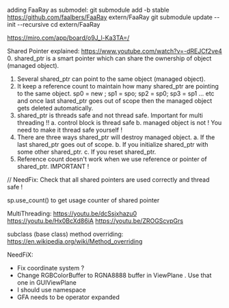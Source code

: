 adding FaaRay as submodel:
git submodule add -b stable https://github.com/faalbers/FaaRay extern/FaaRay
git submodule update --init --recursive
cd extern/FaaRay

https://miro.com/app/board/o9J_l-Ka3TA=/

Shared Pointer explained:
https://www.youtube.com/watch?v=-dREJCf2ve4
0. shared_ptr is a smart pointer which can share the ownership of object (managed object).
1. Several shared_ptr can point to the same object (managed object).
2. It keep a reference count to maintain how many shared_ptr are pointing to the same object.
    sp0 = new ; sp1 = spo; sp2 = sp0; sp3 = sp1 ... etc
   and once last shared_ptr goes out of scope then the managed object gets deleted automatically.
3. shared_ptr is threads safe and not thread safe. Important for multi threading !!
   a. control block is thread safe
   b. managed object is not ! You need to make it thread safe yourself !
4. There are three ways shared_ptr will destroy managed object.
   a. If the last shared_ptr goes out of scope.
   b. If you initialize shared_ptr with some other shared_ptr.
   c. If you reset shared_ptr.
5. Reference count doesn't work when we use reference or pointer of shared_ptr. IMPORTANT !

// NeedFix: Check that all shared pointers are used correctly and thread safe !

sp.use_count() to get usage counter of shared pointer

MultiThreading:
https://youtu.be/dcSsjxhazu0
https://youtu.be/Hx0BcXd86iA
https://youtu.be/ZROGScvpGrs

subclass (base class) method overriding:
https://en.wikipedia.org/wiki/Method_overriding

NeedFiX:

- Fix coordinate system ?
- Change RGBColorBuffer to RGNA8888 buffer in ViewPlane . Use that one in GUIViewPlane
- I should use namespace
- GFA needs to be operator expanded
